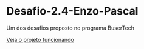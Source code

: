 # Desafio-2.4-Enzo-Pascal

Um dos desafios proposto no programa BuserTech

[Veja o projeto funcionando](https://gabyvictoria0122.github.io/Desafio2.3-EnzoPascal/)
